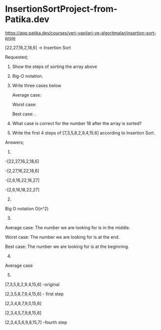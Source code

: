 # InsertionSortProject-from-Patika.dev

https://app.patika.dev/courses/veri-yapilari-ve-algoritmalar/insertion-sort-proje

[22,27,16,2,18,6] -> Insertion Sort

Requested;
1. Show the steps of sorting the array above
2. Big-O notation.
3. Write three cases below

      Average case:
      
      Worst case: 
      
      Best case: .
4. What case is correct for the number 18 after the array is sorted?
5. Write the first 4 steps of [7,3,5,8,2,9,4,15.6] according to Insertion Sort.

Answers;

1.

-[22,27,16,2,18,6] 

-[2,27,16,22,18,6]  

-[2,6,16,22,18,27]

-[2,6,16,18,22,27]

2.

Big O notation O(n^2)

3.

Average case: The number we are looking for is in the middle.

Worst case: The number we are looking for is at the end.

Best case: The number we are looking for is at the beginning.

4.

Average case

5.

[7,3,5,8,2,9,4,15,6] -original

[2,3,5,8,7,9,4,15,6] - first step

[2,3,4,8,7,9,5,15,6]

[2,3,4,5,7,9,8,15,6]

[2,3,4,5,6,9,8,15,7] -fourth step
